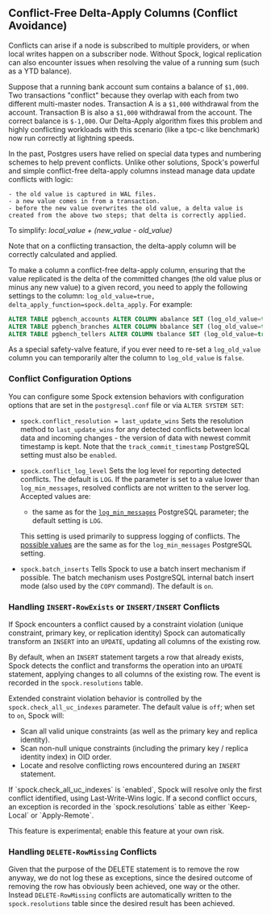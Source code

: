 ## Conflict-Free Delta-Apply Columns (Conflict Avoidance)

Conflicts can arise if a node is subscribed to multiple providers, or when local writes happen on a subscriber node.  Without Spock, logical replication can also encounter issues when resolving the value of a running sum (such as a YTD balance). 

Suppose that a running bank account sum contains a balance of `$1,000`.   Two transactions "conflict" because they overlap with each from two different multi-master nodes.   Transaction A is a `$1,000` withdrawal from the account.  Transaction B is also a `$1,000` withdrawal from the account.  The correct balance is `$-1,000`.  Our Delta-Apply algorithm fixes this problem and highly conflicting workloads with this scenario (like a tpc-c like benchmark) now run correctly at lightning speeds.

 In the past, Postgres users have relied on special data types and numbering schemes to help prevent conflicts. Unlike other solutions, Spock's powerful and simple conflict-free delta-apply columns instead manage data update conflicts with logic:

    - the old value is captured in WAL files. 
    - a new value comes in from a transaction.
    - before the new value overwrites the old value, a delta value is created from the above two steps; that delta is correctly applied.

To simplify: *local_value + (new_value - old_value)*

Note that on a conflicting transaction, the delta-apply column will be correctly calculated and applied.  

To make a column a conflict-free delta-apply column, ensuring that the value replicated is the delta of the committed changes (the old value plus or minus any new value) to a given record, you need to apply the following settings to the column:  `log_old_value=true, delta_apply_function=spock.delta_apply`.  For example:

```sql
ALTER TABLE pgbench_accounts ALTER COLUMN abalance SET (log_old_value=true, delta_apply_function=spock.delta_apply);
ALTER TABLE pgbench_branches ALTER COLUMN bbalance SET (log_old_value=true, delta_apply_function=spock.delta_apply);
ALTER TABLE pgbench_tellers ALTER COLUMN tbalance SET (log_old_value=true, delta_apply_function=spock.delta_apply);
```

As a special safety-valve feature, if you ever need to re-set a `log_old_value` column you can temporarily alter the column to `log_old_value` is `false`.

### Conflict Configuration Options

You can configure some Spock extension behaviors with configuration options that are set in the `postgresql.conf` file or via `ALTER SYSTEM SET`:

- `spock.conflict_resolution = last_update_wins`
  Sets the resolution method to `last_update_wins` for any detected conflicts between local data and incoming changes - the version of data with newest commit timestamp is kept. Note that the `track_commit_timestamp` PostgreSQL setting must also be `enabled`. 

- `spock.conflict_log_level`
  Sets the log level for reporting detected conflicts. The default is `LOG`. If the parameter is set to a value lower than `log_min_messages`, resolved conflicts are not written to the server log. Accepted values are:

    - the same as for the [`log_min_messages`](https://www.postgresql.org/docs/17/runtime-config-logging.html#GUC-LOG-MIN-MESSAGES) PostgreSQL parameter; the default setting is `LOG`.

  This setting is used primarily to suppress logging of conflicts.  The [possible values](https://www.postgresql.org/docs/15/runtime-config-logging.html#RUNTIME-CONFIG-SEVERITY-LEVELS) are the same as for the `log_min_messages` PostgreSQL setting.

- `spock.batch_inserts`
  Tells Spock to use a batch insert mechanism if possible. The batch mechanism uses PostgreSQL internal batch insert mode (also used by the `COPY` command).  The default is `on`.


### Handling `INSERT-RowExists` or `INSERT/INSERT` Conflicts

If Spock encounters a conflict caused by a constraint violation (unique constraint, primary key, or replication identity) Spock can automatically transform an `INSERT` into an `UPDATE`, updating all columns of the existing row.

By default, when an `INSERT` statement targets a row that already exists, Spock detects the conflict and transforms the operation into an `UPDATE` statement, applying changes to all columns of the existing row. The event is recorded in the `spock.resolutions` table.

Extended constraint violation behavior is controlled by the `spock.check_all_uc_indexes` parameter. The default value is `off`; when set to `on`, Spock will:

* Scan all valid unique constraints (as well as the primary key and replica identity).
* Scan non-null unique constraints (including the primary key / replica identity index) in OID order. 
* Locate and resolve conflicting rows encountered during an `INSERT` statement.

<Callout type="warning">  
If `spock.check_all_uc_indexes` is `enabled`, Spock will resolve only the first conflict identified, using Last-Write-Wins logic. If a second conflict occurs, an exception is recorded in the `spock.resolutions` table as either `Keep-Local` or `Apply-Remote`.

This feature is experimental; enable this feature at your own risk.
</Callout>

### Handling `DELETE-RowMissing` Conflicts

Given that the purpose of the DELETE statement is to remove the row anyway, we do not log these as exceptions, since the desired outcome of removing the row has obviously been achieved, one way or the other. Instead `DELETE-RowMissing` conflicts are automatically written to the `spock.resolutions` table since the desired result has been achieved. 
